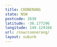 ```yaml
---
title: COONERANG
state: NSW
postcode: 2630
latitude: -36.177296
longitude: 149.129166
url: /nsw/coonerang/
layout: suburb
---
```

